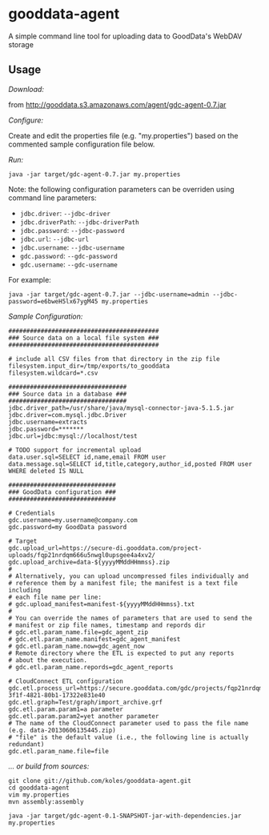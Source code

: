 # gooddata-agent

A simple command line tool for uploading data to GoodData's WebDAV storage

## Usage

*Download:*

from http://gooddata.s3.amazonaws.com/agent/gdc-agent-0.7.jar

*Configure:*

Create and edit the properties file (e.g. "my.properties") based on the commented sample configuration file below. 

*Run:*

    java -jar target/gdc-agent-0.7.jar my.properties

Note: the following configuration parameters can be overriden using
command line parameters:
  * `jdbc.driver`: `--jdbc-driver`
  * `jdbc.driverPath`: `--jdbc-driverPath`
  * `jdbc.password`: `--jdbc-password`
  * `jdbc.url`: `--jdbc-url`
  * `jdbc.username`: `--jdbc-username`
  * `gdc.password`: `--gdc-password`
  * `gdc.username`: `--gdc-username`

For example:

    java -jar target/gdc-agent-0.7.jar --jdbc-username=admin --jdbc-password=e6bweH5lx67ygM45 my.properties

*Sample Configuration:*

    ##########################################
    ### Source data on a local file system ###
    ##########################################

    # include all CSV files from that directory in the zip file
    filesystem.input_dir=/tmp/exports/to_gooddata
    filesystem.wildcard=*.csv

    #################################
    ### Source data in a database ###
    #################################
    jdbc.driver_path=/usr/share/java/mysql-connector-java-5.1.5.jar
    jdbc.driver=com.mysql.jdbc.Driver
    jdbc.username=extracts
    jdbc.password=*******
    jdbc.url=jdbc:mysql://localhost/test

    # TODO support for incremental upload
    data.user.sql=SELECT id,name,email FROM user
    data.message.sql=SELECT id,title,category,author_id,posted FROM user WHERE deleted IS NULL

    ##############################
    ### GoodData configuration ###
    ##############################

    # Credentials
    gdc.username=my.username@company.com
    gdc.password=my GoodData password

    # Target
    gdc.upload_url=https://secure-di.gooddata.com/project-uploads/fqp21nrdqm666u5nwgl0upsgee4a4xv2/
    gdc.upload_archive=data-${yyyyMMddHHmmss}.zip
    #
    # Alternatively, you can upload uncompressed files individually and
    # reference them by a manifest file; the manifest is a text file including
    # each file name per line:
    # gdc.upload_manifest=manifest-${yyyyMMddHHmmss}.txt
    #
    # You can override the names of parameters that are used to send the
    # manifest or zip file names, timestamp and repords dir
    # gdc.etl.param_name.file=gdc_agent_zip
    # gdc.etl.param_name.manifest=gdc_agent_manifest
    # gdc.etl.param_name.now=gdc_agent_now
    # Remote directory where the ETL is expected to put any reports
    # about the execution.
    # gdc.etl.param_name.repords=gdc_agent_reports

    # CloudConnect ETL configuration
    gdc.etl.process_url=https://secure.gooddata.com/gdc/projects/fqp21nrdqm666u5nwgl0upsgee4a4xv2/dataload/processes/5f4b4ca9-3f1f-4821-80b1-17322e831e40
    gdc.etl.graph=Test/graph/import_archive.grf
    gdc.etl.param.param1=a parameter
    gdc.etl.param.param2=yet another parameter
    # The name of the CloudConnect parameter used to pass the file name (e.g. data-20130606135445.zip)
    # "file" is the default value (i.e., the following line is actually redundant)
    gdc.etl.param_name.file=file


*... or build from sources:*

    git clone git://github.com/koles/gooddata-agent.git
    cd gooddata-agent
    vim my.properties
    mvn assembly:assembly
    
    java -jar target/gdc-agent-0.1-SNAPSHOT-jar-with-dependencies.jar my.properties
